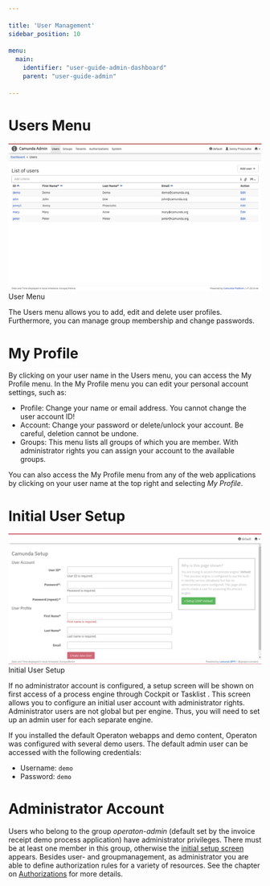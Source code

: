 ```yaml
---

title: 'User Management'
sidebar_position: 10

menu:
  main:
    identifier: "user-guide-admin-dashboard"
    parent: "user-guide-admin"

---
```



# Users Menu

![Example img](./img/admin-users.png)User Menu

The Users menu allows you to add, edit and delete user profiles. Furthermore, you can manage group membership and change passwords.


# My Profile

By clicking on your user name in the Users menu, you can access the My Profile menu. In the My Profile menu you can edit your personal account settings, such as:

* Profile: Change your name or email address. You cannot change the user account ID!
* Account: Change your password or delete/unlock your account. Be careful, deletion cannot be undone.
* Groups: This menu lists all groups of which you are member. With administrator rights you can assign your account to the available groups.

You can also access the My Profile menu from any of the web applications by clicking on your user name at the top right and selecting *My Profile*.


# Initial User Setup

![Example img](./img/admin-initial-user-setup.png)Initial User Setup

If no administrator account is configured, a setup screen will be shown on first access of a process engine through Cockpit or Tasklist . This screen allows you to configure an initial user account with administrator rights.
Administrator users are not global but per engine. Thus, you will need to set up an admin user for each separate engine.

If you installed the default Operaton webapps and demo content, Operaton was configured with several demo users. The default admin user can be accessed with the following credentials:

* Username: `demo`
* Password: `demo`


# Administrator Account

Users who belong to the group *operaton-admin* (default set by the invoice receipt demo process application) have administrator privileges. There must be at least one member in this group, otherwise the [initial setup screen](#initial-user-setup) appears. Besides user- and groupmanagement, as administrator you are able to define authorization rules for a variety of resources. See the chapter on [Authorizations](authorization-management.md) for more details.
